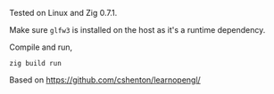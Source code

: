 Tested on Linux and Zig 0.7.1.

Make sure `glfw3` is installed on the host as it's a runtime dependency.

Compile and run,
```
zig build run
```

Based on https://github.com/cshenton/learnopengl/
